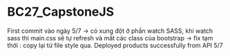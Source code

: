 # BC27_CapstoneJS
First commit vào ngày 5/7 -> có xung đột ở phần watch SASS, khi watch sass thì main.css sẽ tự refresh và mất các class của bootstrap -> fix tạm thời : copy lại từ file style qua.
Deployed products successfully from API 5/7 
